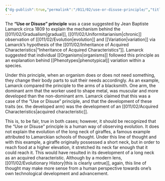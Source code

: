 ```yaml
---
{"dg-publish":true,"permalink":"/011/02/use-or-disuse-principle/","title":"'Use or Disuse' Principle","tags":["BIOL422"],"created":"2024-09-26T13:45:04.060-07:00","updated":"2024-09-26T15:02:17.733-07:00"}
---
```


The **“Use or Disuse” principle** was a case suggested by Jean Baptiste Lamarck circa 1809 to explain the mechanism behind the [[011/02/Gradualism\|gradual]], [[011/02/Uniformitarianism\|chronic]] observation of [[011/02/Evolution\|evolution]] and [[Variation\|variation]] via Lamarck’s hypothesis of the [[011/02/Inheritance of Acquired Characteristics\|“Inheritance of Acquired Characteristics”]]. Lamarck suggested that individual [[Organisms\|organisms]] followed this principle as an explanation behind [[Phenotypes\|phenotypical]] variation within a species.

Under this principle, when an organism does or does not need something, they change their body parts to suit their needs accordingly. As an example, Lamarck compared the principle to the arms of a blacksmith. One arm, the dominant arm that the worker used to shape metal, was muscular and more developed than the non-dominant arm. Lamarck claimed that this was a case of the “Use or Disuse” principle, and that the development of these traits (ex. the developed arm) was the development of an [[011/02/Acquired Characteristics\|acquired characteristic]].

This is, to be fair, true in both cases; however, it should be recognized that the “Use or Disuse” principle is a human way of observing evolution. It does not explain the evolution of the long neck of giraffes, a famous example attributed to Lamarckian schools of thought. Under this line of thought and with this example, a giraffe originally possessed a short neck, but in order to reach food at a higher elevation, it stretched its neck far enough that it could reach it. This would have resulted in its development of a long neck as an acquired characteristic. Although by a modern lens, [[011/02/Evolutionary History\|this is clearly untrue]], again, this line of thought may make more sense from a human perspective towards one’s own technological development and advancement.